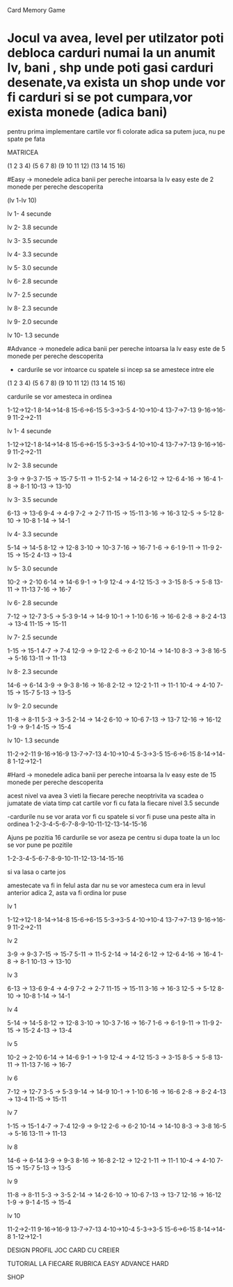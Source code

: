 Card Memory Game

# Jocul va avea, level per utilzator poti debloca carduri numai la un anumit lv, bani , shp unde poti gasi carduri desenate,va exista un shop unde vor fi carduri si se pot cumpara,vor exista monede (adica bani)


pentru prima implementare cartile vor fi colorate adica sa putem juca, nu pe spate pe fata

MATRICEA

(1 2 3 4)
(5 6 7 8)
(9 10 11 12)
(13 14 15 16)

#Easy -> monedele adica banii per pereche intoarsa la lv easy este de 2 monede per pereche descoperita

(lv 1-lv 10) 

lv 1- 4 secunde  

lv 2- 3.8 secunde  

lv 3- 3.5 secunde

lv 4- 3.3 secunde

lv 5- 3.0 secunde

lv 6- 2.8 secunde

lv 7- 2.5 secunde

lv 8- 2.3 secunde

lv 9- 2.0 secunde

lv 10- 1.3 secunde

#Advance -> monedele adica banii per pereche intoarsa la lv easy este de 5 monede per pereche descoperita

- cardurile se vor intoarce cu spatele si incep sa se amestece intre ele

(1 2 3 4)
(5 6 7 8)
(9 10 11 12)
(13 14 15 16)

cardurile se vor amesteca in ordinea

1-12->12-1
8-14->14-8
15-6->6-15
5-3->3-5
4-10->10-4
13-7->7-13
9-16->16-9
11-2->2-11

lv 1- 4 secunde

1-12->12-1
8-14->14-8
15-6->6-15
5-3->3-5
4-10->10-4
13-7->7-13
9-16->16-9
11-2->2-11  

lv 2- 3.8 secunde

3-9 → 9-3
7-15 → 15-7
5-11 → 11-5
2-14 → 14-2
6-12 → 12-6
4-16 → 16-4
1-8 → 8-1
10-13 → 13-10  

lv 3- 3.5 secunde

6-13 → 13-6
9-4 → 4-9
7-2 → 2-7
11-15 → 15-11
3-16 → 16-3
12-5 → 5-12
8-10 → 10-8
1-14 → 14-1

lv 4- 3.3 secunde

5-14 → 14-5
8-12 → 12-8
3-10 → 10-3
7-16 → 16-7
1-6 → 6-1
9-11 → 11-9
2-15 → 15-2
4-13 → 13-4

lv 5- 3.0 secunde

10-2 → 2-10
6-14 → 14-6
9-1 → 1-9
12-4 → 4-12
15-3 → 3-15
8-5 → 5-8
13-11 → 11-13
7-16 → 16-7

lv 6- 2.8 secunde

7-12 → 12-7
3-5 → 5-3
9-14 → 14-9
10-1 → 1-10
6-16 → 16-6
2-8 → 8-2
4-13 → 13-4
11-15 → 15-11

lv 7- 2.5 secunde

1-15 → 15-1
4-7 → 7-4
12-9 → 9-12
2-6 → 6-2
10-14 → 14-10
8-3 → 3-8
16-5 → 5-16
13-11 → 11-13

lv 8- 2.3 secunde

14-6 → 6-14
3-9 → 9-3
8-16 → 16-8
2-12 → 12-2
1-11 → 11-1
10-4 → 4-10
7-15 → 15-7
5-13 → 13-5

lv 9- 2.0 secunde

11-8 → 8-11
5-3 → 3-5
2-14 → 14-2
6-10 → 10-6
7-13 → 13-7
12-16 → 16-12
1-9 → 9-1
4-15 → 15-4

lv 10- 1.3 secunde

11-2->2-11 
9-16->16-9
13-7->7-13
4-10->10-4
5-3->3-5
15-6->6-15
8-14->14-8
1-12->12-1


#Hard -> monedele adica banii per pereche intoarsa la lv easy este de 15 monede per pereche descoperita 

acest nivel va avea 3 vieti la fiecare pereche neoptrivita va scadea o jumatate de viata timp cat cartile vor fi cu fata la fiecare nivel 3.5 secunde

-cardurile nu se vor arata vor fi cu spatele si vor fi puse una peste alta in ordinea
1-2-3-4-5-6-7-8-9-10-11-12-13-14-15-16

Ajuns pe pozitia 16 cardurile se vor aseza pe centru si dupa toate la un loc se vor pune pe pozitile

1-2-3-4-5-6-7-8-9-10-11-12-13-14-15-16

si va lasa o carte jos

amestecate va fi in felul asta dar nu se vor amesteca cum era in levul anterior adica 2, asta va fi ordina lor puse

lv 1

1-12->12-1
8-14->14-8
15-6->6-15
5-3->3-5
4-10->10-4
13-7->7-13
9-16->16-9
11-2->2-11  

lv 2

3-9 → 9-3
7-15 → 15-7
5-11 → 11-5
2-14 → 14-2
6-12 → 12-6
4-16 → 16-4
1-8 → 8-1
10-13 → 13-10  

lv 3

6-13 → 13-6
9-4 → 4-9
7-2 → 2-7
11-15 → 15-11
3-16 → 16-3
12-5 → 5-12
8-10 → 10-8
1-14 → 14-1

lv 4

5-14 → 14-5
8-12 → 12-8
3-10 → 10-3
7-16 → 16-7
1-6 → 6-1
9-11 → 11-9
2-15 → 15-2
4-13 → 13-4

lv 5

10-2 → 2-10
6-14 → 14-6
9-1 → 1-9
12-4 → 4-12
15-3 → 3-15
8-5 → 5-8
13-11 → 11-13
7-16 → 16-7

lv 6

7-12 → 12-7
3-5 → 5-3
9-14 → 14-9
10-1 → 1-10
6-16 → 16-6
2-8 → 8-2
4-13 → 13-4
11-15 → 15-11

lv 7

1-15 → 15-1
4-7 → 7-4
12-9 → 9-12
2-6 → 6-2
10-14 → 14-10
8-3 → 3-8
16-5 → 5-16
13-11 → 11-13

lv 8

14-6 → 6-14
3-9 → 9-3
8-16 → 16-8
2-12 → 12-2
1-11 → 11-1
10-4 → 4-10
7-15 → 15-7
5-13 → 13-5

lv 9

11-8 → 8-11
5-3 → 3-5
2-14 → 14-2
6-10 → 10-6
7-13 → 13-7
12-16 → 16-12
1-9 → 9-1
4-15 → 15-4

lv 10

11-2->2-11 
9-16->16-9
13-7->7-13
4-10->10-4
5-3->3-5
15-6->6-15
8-14->14-8
1-12->12-1


DESIGN PROFIL JOC CARD CU CREIER


TUTORIAL LA FIECARE RUBRICA EASY ADVANCE HARD



SHOP


